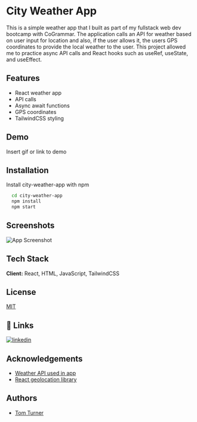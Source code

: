 
# City Weather App  

This is a simple weather app that I built as part of my fullstack web dev bootcamp with CoGrammar. The application calls an API for weather based on user input for location and also, if the user allows it, the users GPS coordinates to provide the local weather to the user. This project allowed me to practice async API calls and React hooks such as useRef, useState, and useEffect. 


## Features

- React weather app
- API calls
- Async await functions
- GPS coordinates
- TailwindCSS styling


## Demo

Insert gif or link to demo


## Installation

Install city-weather-app with npm

```bash
  cd city-weather-app
  npm install
  npm start
```
    
## Screenshots

![App Screenshot](https://via.placeholder.com/468x300?text=App+Screenshot+Here)


## Tech Stack

**Client:** React, HTML, JavaScript, TailwindCSS




## License

[MIT](https://choosealicense.com/licenses/mit/)


## 🔗 Links
[![linkedin](https://img.shields.io/badge/linkedin-0A66C2?style=for-the-badge&logo=linkedin&logoColor=white)](https://www.linkedin.com/in/thomas-turner-university-of-leeds-crystallisation/)



## Acknowledgements

 - [Weather API used in app](https://www.weatherapi.com/)
 - [React geolocation library](https://www.npmjs.com/package/react-geolocated)


## Authors

- [Tom Turner](https://www.github.com/tdt13)

